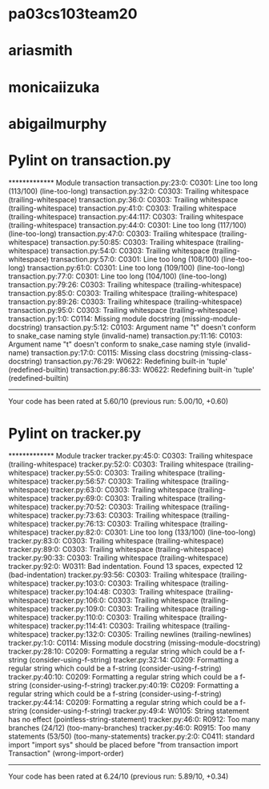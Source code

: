 # pa03cs103team20
# ariasmith
# monicaiizuka
# abigailmurphy


# Pylint on transaction.py
************* Module transaction
transaction.py:23:0: C0301: Line too long (113/100) (line-too-long)
transaction.py:32:0: C0303: Trailing whitespace (trailing-whitespace)
transaction.py:36:0: C0303: Trailing whitespace (trailing-whitespace)
transaction.py:41:0: C0303: Trailing whitespace (trailing-whitespace)
transaction.py:44:117: C0303: Trailing whitespace (trailing-whitespace)
transaction.py:44:0: C0301: Line too long (117/100) (line-too-long)
transaction.py:47:0: C0303: Trailing whitespace (trailing-whitespace)
transaction.py:50:85: C0303: Trailing whitespace (trailing-whitespace)
transaction.py:54:0: C0303: Trailing whitespace (trailing-whitespace)
transaction.py:57:0: C0301: Line too long (108/100) (line-too-long)
transaction.py:61:0: C0301: Line too long (109/100) (line-too-long)
transaction.py:77:0: C0301: Line too long (104/100) (line-too-long)
transaction.py:79:26: C0303: Trailing whitespace (trailing-whitespace)
transaction.py:85:0: C0303: Trailing whitespace (trailing-whitespace)
transaction.py:89:26: C0303: Trailing whitespace (trailing-whitespace)
transaction.py:95:0: C0303: Trailing whitespace (trailing-whitespace)
transaction.py:1:0: C0114: Missing module docstring (missing-module-docstring)
transaction.py:5:12: C0103: Argument name "t" doesn't conform to snake_case naming style (invalid-name)
transaction.py:11:16: C0103: Argument name "t" doesn't conform to snake_case naming style (invalid-name)
transaction.py:17:0: C0115: Missing class docstring (missing-class-docstring)
transaction.py:76:29: W0622: Redefining built-in 'tuple' (redefined-builtin)
transaction.py:86:33: W0622: Redefining built-in 'tuple' (redefined-builtin)

------------------------------------------------------------------
Your code has been rated at 5.60/10 (previous run: 5.00/10, +0.60)

# Pylint on tracker.py
************* Module tracker
tracker.py:45:0: C0303: Trailing whitespace (trailing-whitespace)
tracker.py:52:0: C0303: Trailing whitespace (trailing-whitespace)
tracker.py:55:0: C0303: Trailing whitespace (trailing-whitespace)
tracker.py:56:57: C0303: Trailing whitespace (trailing-whitespace)
tracker.py:63:0: C0303: Trailing whitespace (trailing-whitespace)
tracker.py:69:0: C0303: Trailing whitespace (trailing-whitespace)
tracker.py:70:52: C0303: Trailing whitespace (trailing-whitespace)
tracker.py:73:63: C0303: Trailing whitespace (trailing-whitespace)
tracker.py:76:13: C0303: Trailing whitespace (trailing-whitespace)
tracker.py:82:0: C0301: Line too long (133/100) (line-too-long)
tracker.py:83:0: C0303: Trailing whitespace (trailing-whitespace)
tracker.py:89:0: C0303: Trailing whitespace (trailing-whitespace)
tracker.py:90:33: C0303: Trailing whitespace (trailing-whitespace)
tracker.py:92:0: W0311: Bad indentation. Found 13 spaces, expected 12 (bad-indentation)
tracker.py:93:56: C0303: Trailing whitespace (trailing-whitespace)
tracker.py:103:0: C0303: Trailing whitespace (trailing-whitespace)
tracker.py:104:48: C0303: Trailing whitespace (trailing-whitespace)
tracker.py:106:0: C0303: Trailing whitespace (trailing-whitespace)
tracker.py:109:0: C0303: Trailing whitespace (trailing-whitespace)
tracker.py:110:0: C0303: Trailing whitespace (trailing-whitespace)
tracker.py:114:41: C0303: Trailing whitespace (trailing-whitespace)
tracker.py:132:0: C0305: Trailing newlines (trailing-newlines)
tracker.py:1:0: C0114: Missing module docstring (missing-module-docstring)
tracker.py:28:10: C0209: Formatting a regular string which could be a f-string (consider-using-f-string)
tracker.py:32:14: C0209: Formatting a regular string which could be a f-string (consider-using-f-string)
tracker.py:40:10: C0209: Formatting a regular string which could be a f-string (consider-using-f-string)
tracker.py:40:19: C0209: Formatting a regular string which could be a f-string (consider-using-f-string)
tracker.py:44:14: C0209: Formatting a regular string which could be a f-string (consider-using-f-string)
tracker.py:49:4: W0105: String statement has no effect (pointless-string-statement)
tracker.py:46:0: R0912: Too many branches (24/12) (too-many-branches)
tracker.py:46:0: R0915: Too many statements (53/50) (too-many-statements)
tracker.py:2:0: C0411: standard import "import sys" should be placed before "from transaction import Transaction" (wrong-import-order)

------------------------------------------------------------------
Your code has been rated at 6.24/10 (previous run: 5.89/10, +0.34)

